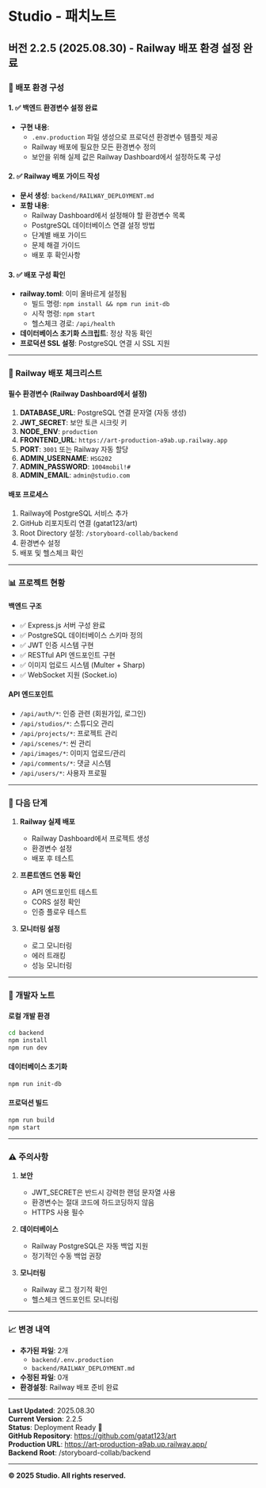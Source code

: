# Studio - 패치노트

## 버전 2.2.5 (2025.08.30) - Railway 배포 환경 설정 완료

### 🚀 배포 환경 구성

#### 1. ✅ 백엔드 환경변수 설정 완료
- **구현 내용**:
  - `.env.production` 파일 생성으로 프로덕션 환경변수 템플릿 제공
  - Railway 배포에 필요한 모든 환경변수 정의
  - 보안을 위해 실제 값은 Railway Dashboard에서 설정하도록 구성

#### 2. ✅ Railway 배포 가이드 작성
- **문서 생성**: `backend/RAILWAY_DEPLOYMENT.md`
- **포함 내용**:
  - Railway Dashboard에서 설정해야 할 환경변수 목록
  - PostgreSQL 데이터베이스 연결 설정 방법
  - 단계별 배포 가이드
  - 문제 해결 가이드
  - 배포 후 확인사항

#### 3. ✅ 배포 구성 확인
- **railway.toml**: 이미 올바르게 설정됨
  - 빌드 명령: `npm install && npm run init-db`
  - 시작 명령: `npm start`
  - 헬스체크 경로: `/api/health`
- **데이터베이스 초기화 스크립트**: 정상 작동 확인
- **프로덕션 SSL 설정**: PostgreSQL 연결 시 SSL 지원

---

### 🔧 Railway 배포 체크리스트

#### 필수 환경변수 (Railway Dashboard에서 설정)
1. **DATABASE_URL**: PostgreSQL 연결 문자열 (자동 생성)
2. **JWT_SECRET**: 보안 토큰 시크릿 키
3. **NODE_ENV**: `production`
4. **FRONTEND_URL**: `https://art-production-a9ab.up.railway.app`
5. **PORT**: `3001` 또는 Railway 자동 할당
6. **ADMIN_USERNAME**: `HSG202`
7. **ADMIN_PASSWORD**: `1004mobil!#`
8. **ADMIN_EMAIL**: `admin@studio.com`

#### 배포 프로세스
1. Railway에 PostgreSQL 서비스 추가
2. GitHub 리포지토리 연결 (gatat123/art)
3. Root Directory 설정: `/storyboard-collab/backend`
4. 환경변수 설정
5. 배포 및 헬스체크 확인

---

### 📊 프로젝트 현황

#### 백엔드 구조
- ✅ Express.js 서버 구성 완료
- ✅ PostgreSQL 데이터베이스 스키마 정의
- ✅ JWT 인증 시스템 구현
- ✅ RESTful API 엔드포인트 구현
- ✅ 이미지 업로드 시스템 (Multer + Sharp)
- ✅ WebSocket 지원 (Socket.io)

#### API 엔드포인트
- `/api/auth/*`: 인증 관련 (회원가입, 로그인)
- `/api/studios/*`: 스튜디오 관리
- `/api/projects/*`: 프로젝트 관리
- `/api/scenes/*`: 씬 관리
- `/api/images/*`: 이미지 업로드/관리
- `/api/comments/*`: 댓글 시스템
- `/api/users/*`: 사용자 프로필

---

### 🎯 다음 단계

1. **Railway 실제 배포**
   - Railway Dashboard에서 프로젝트 생성
   - 환경변수 설정
   - 배포 후 테스트

2. **프론트엔드 연동 확인**
   - API 엔드포인트 테스트
   - CORS 설정 확인
   - 인증 플로우 테스트

3. **모니터링 설정**
   - 로그 모니터링
   - 에러 트래킹
   - 성능 모니터링

---

### 📝 개발자 노트

#### 로컬 개발 환경
```bash
cd backend
npm install
npm run dev
```

#### 데이터베이스 초기화
```bash
npm run init-db
```

#### 프로덕션 빌드
```bash
npm run build
npm start
```

---

### ⚠️ 주의사항

1. **보안**
   - JWT_SECRET은 반드시 강력한 랜덤 문자열 사용
   - 환경변수는 절대 코드에 하드코딩하지 않음
   - HTTPS 사용 필수

2. **데이터베이스**
   - Railway PostgreSQL은 자동 백업 지원
   - 정기적인 수동 백업 권장

3. **모니터링**
   - Railway 로그 정기적 확인
   - 헬스체크 엔드포인트 모니터링

---

### 📈 변경 내역
- **추가된 파일**: 2개
  - `backend/.env.production`
  - `backend/RAILWAY_DEPLOYMENT.md`
- **수정된 파일**: 0개
- **환경설정**: Railway 배포 준비 완료

---

**Last Updated**: 2025.08.30  
**Current Version**: 2.2.5  
**Status**: Deployment Ready 🚀  
**GitHub Repository**: https://github.com/gatat123/art  
**Production URL**: https://art-production-a9ab.up.railway.app/  
**Backend Root**: /storyboard-collab/backend

---

**© 2025 Studio. All rights reserved.**
